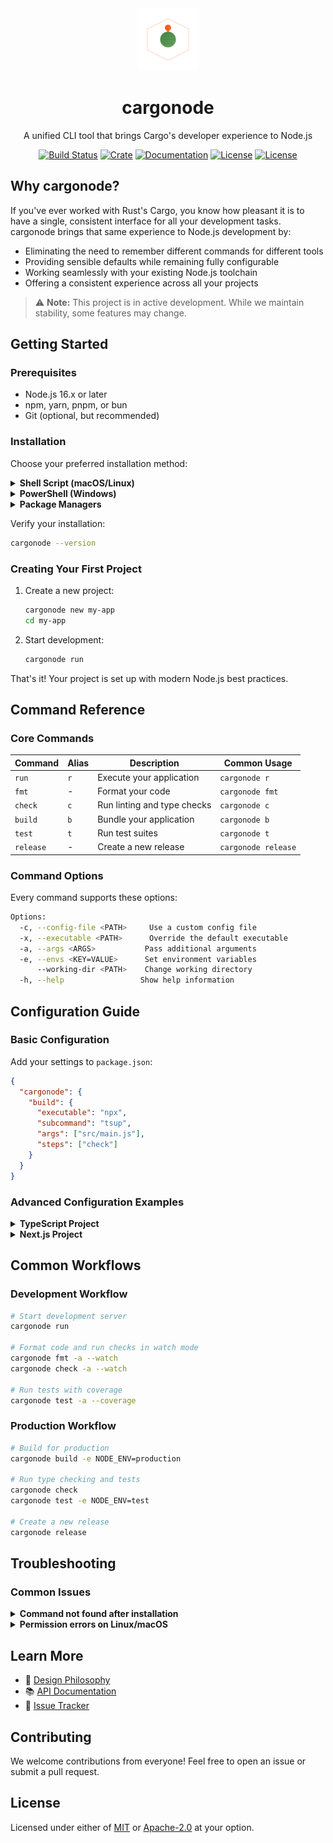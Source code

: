 <div align="center">
  <a href="https://github.com/xosnrdev/cargonode">
    <img src="https://raw.githubusercontent.com/xosnrdev/cargonode/master/assets/logo.svg" alt="cargonode logo" width="100">
  </a>

  <h1>cargonode</h1>
  
  <p>A unified CLI tool that brings Cargo's developer experience to Node.js</p>

[![Build Status](https://github.com/xosnrdev/cargonode/actions/workflows/ci.yml/badge.svg)](https://github.com/xosnrdev/cargonode/actions?query=)
[![Crate](https://img.shields.io/crates/v/cargonode?label=crates)](https://crates.io/crates/cargonode)
[![Documentation](https://img.shields.io/static/v1?label=Docs&message=docs.rs&color=blue)](https://docs.rs/cargonode)
[![License](https://img.shields.io/badge/License-Apache%202.0-blue.svg)](LICENSE-APACHE)
[![License](https://img.shields.io/badge/License-MIT%20-blue.svg)](LICENSE-MIT)

</div>

## Why cargonode?

If you've ever worked with Rust's Cargo, you know how pleasant it is to have a single, consistent interface for all your development tasks. cargonode brings that same experience to Node.js development by:

- Eliminating the need to remember different commands for different tools
- Providing sensible defaults while remaining fully configurable
- Working seamlessly with your existing Node.js toolchain
- Offering a consistent experience across all your projects

> ⚠️ **Note:** This project is in active development. While we maintain stability, some features may change.

## Getting Started

### Prerequisites

- Node.js 16.x or later
- npm, yarn, pnpm, or bun
- Git (optional, but recommended)

### Installation

Choose your preferred installation method:

<details>
<summary><b>Shell Script (macOS/Linux)</b></summary>

```bash
curl --proto '=https' --tlsv1.2 -LsSf \
  https://github.com/xosnrdev/cargonode/releases/download/0.1.3/cargonode-installer.sh | sh
```

</details>

<details>
<summary><b>PowerShell (Windows)</b></summary>

```powershell
irm https://github.com/xosnrdev/cargonode/releases/download/0.1.3/cargonode-installer.ps1 | iex
```

</details>

<details>
<summary><b>Package Managers</b></summary>

```bash
# Homebrew (macOS)
brew install xosnrdev/cargonode/cargonode

# NixOS
nix-env -iA nixpkgs.cargonode

# Cargo (Rust)
cargo install cargonode
```

</details>

Verify your installation:

```bash
cargonode --version
```

### Creating Your First Project

1. Create a new project:

   ```bash
   cargonode new my-app
   cd my-app
   ```

2. Start development:
   ```bash
   cargonode run
   ```

That's it! Your project is set up with modern Node.js best practices.

## Command Reference

### Core Commands

| Command   | Alias | Description                 | Common Usage        |
| --------- | ----- | --------------------------- | ------------------- |
| `run`     | `r`   | Execute your application    | `cargonode r`       |
| `fmt`     | -     | Format your code            | `cargonode fmt`     |
| `check`   | `c`   | Run linting and type checks | `cargonode c`       |
| `build`   | `b`   | Bundle your application     | `cargonode b`       |
| `test`    | `t`   | Run test suites             | `cargonode t`       |
| `release` | -     | Create a new release        | `cargonode release` |

### Command Options

Every command supports these options:

```bash
Options:
  -c, --config-file <PATH>     Use a custom config file
  -x, --executable <PATH>      Override the default executable
  -a, --args <ARGS>           Pass additional arguments
  -e, --envs <KEY=VALUE>      Set environment variables
      --working-dir <PATH>    Change working directory
  -h, --help                 Show help information
```

## Configuration Guide

### Basic Configuration

Add your settings to `package.json`:

```json
{
  "cargonode": {
    "build": {
      "executable": "npx",
      "subcommand": "tsup",
      "args": ["src/main.js"],
      "steps": ["check"]
    }
  }
}
```

### Advanced Configuration Examples

<details>
<summary><b>TypeScript Project</b></summary>

```json
{
  "cargonode": {
    "build": {
      "executable": "npx",
      "subcommand": "tsc",
      "args": ["--project", "tsconfig.json"],
      "steps": ["check"]
    },
    "check": {
      "executable": "npx",
      "subcommand": "eslint",
      "args": ["src/**/*.ts"]
    }
  }
}
```

</details>

<details>
<summary><b>Next.js Project</b></summary>

```json
{
  "cargonode": {
    "run": {
      "executable": "npx",
      "subcommand": "next",
      "args": ["dev"],
      "envs": {
        "NODE_ENV": "development"
      }
    },
    "build": {
      "executable": "npx",
      "subcommand": "next",
      "args": ["build"],
      "steps": ["check"]
    }
  }
}
```

</details>

## Common Workflows

### Development Workflow

```bash
# Start development server
cargonode run

# Format code and run checks in watch mode
cargonode fmt -a --watch
cargonode check -a --watch

# Run tests with coverage
cargonode test -a --coverage
```

### Production Workflow

```bash
# Build for production
cargonode build -e NODE_ENV=production

# Run type checking and tests
cargonode check
cargonode test -e NODE_ENV=test

# Create a new release
cargonode release
```

## Troubleshooting

### Common Issues

<details>
<summary><b>Command not found after installation</b></summary>

Add cargonode to your PATH:

```bash
# For bash/zsh
echo 'export PATH="$HOME/.cargonode/bin:$PATH"' >> ~/.bashrc

# For fish
echo 'set -x PATH $HOME/.cargonode/bin $PATH' >> ~/.config/fish/config.fish
```

</details>

<details>
<summary><b>Permission errors on Linux/macOS</b></summary>

Fix permissions:

```bash
chmod +x ~/.cargonode/bin/cargonode
```

</details>

## Learn More

- 📖 [Design Philosophy](https://hackmd.io/@xosnrdev/ryUXVLXPye)
- 📚 [API Documentation](https://docs.rs/cargonode)
- 🐛 [Issue Tracker](https://github.com/xosnrdev/cargonode/issues)

## Contributing

We welcome contributions from everyone! Feel free to open an issue or submit a pull request.

## License

Licensed under either of [MIT](./LICENSE-MIT) or [Apache-2.0](./LICENSE-APACHE) at your option.

